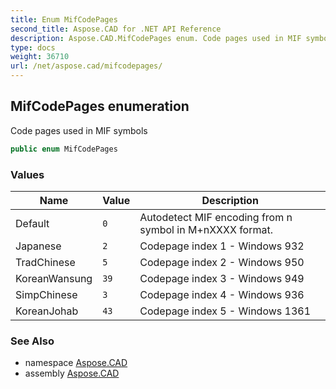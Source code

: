 ```yaml
---
title: Enum MifCodePages
second_title: Aspose.CAD for .NET API Reference
description: Aspose.CAD.MifCodePages enum. Code pages used in MIF symbols
type: docs
weight: 36710
url: /net/aspose.cad/mifcodepages/
---
```

## MifCodePages enumeration

Code pages used in MIF symbols

```csharp
public enum MifCodePages
```

### Values

| Name | Value | Description |
| --- | --- | --- |
| Default | `0` | Autodetect MIF encoding from n symbol in M+nXXXX format. |
| Japanese | `2` | Codepage index 1 - Windows 932 |
| TradChinese | `5` | Codepage index 2 - Windows 950 |
| KoreanWansung | `39` | Codepage index 3 - Windows 949 |
| SimpChinese | `3` | Codepage index 4 - Windows 936 |
| KoreanJohab | `43` | Codepage index 5 - Windows 1361 |

### See Also

* namespace [Aspose.CAD](../../aspose.cad/)
* assembly [Aspose.CAD](../../)


